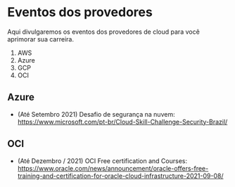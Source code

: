 # Eventos dos provedores

Aqui divulgaremos os eventos dos provedores de cloud para você aprimorar sua carreira.

1. AWS
2. Azure
3. GCP
4. OCI

## Azure

- (Até Setembro 2021) Desafio de segurança na nuvem: https://www.microsoft.com/pt-br/Cloud-Skill-Challenge-Security-Brazil/

## OCI

- (Até Dezembro / 2021) OCI Free certification and Courses: https://www.oracle.com/news/announcement/oracle-offers-free-training-and-certification-for-oracle-cloud-infrastructure-2021-09-08/

